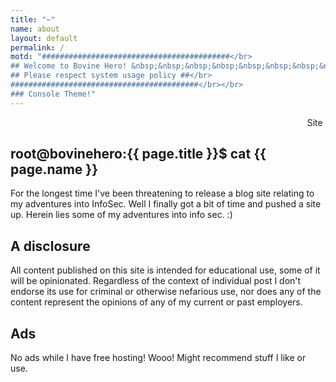```yaml
---
title: "~"
name: about
layout: default
permalink: /
motd: "##########################################</br>
## Welcome to Bovine Hero! &nbsp;&nbsp;&nbsp;&nbsp;&nbsp;&nbsp;&nbsp;&nbsp;&nbsp;&nbsp;&nbsp;##</br>
## Please respect system usage policy ##</br>
##########################################</br></br>
### Console Theme!"
---
```


<marquee>
   Site under active construction, real content coming soon!&nbsp;&nbsp;&nbsp;
   Site under active construction, real content coming soon!&nbsp;&nbsp;&nbsp;
   Site under active construction, real content coming soon!&nbsp;&nbsp;&nbsp;
   Site under active construction, real content coming soon!&nbsp;&nbsp;&nbsp;
   Site under active construction, real content coming soon!&nbsp;&nbsp;&nbsp;
   Site under active construction, real content coming soon!&nbsp;&nbsp;&nbsp;
</marquee>

## root@bovinehero:{{ page.title }}$ cat {{ page.name }}

For the longest time I've been threatening to release a blog site relating to my adventures into InfoSec. 
Well I finally got a bit of time and pushed a site up.
Herein lies some of my adventures into info sec. :)

## A disclosure

All content published on this site is intended for educational use, some of it will be opinionated. Regardless of the context of individual post I don't endorse its use for criminal or otherwise nefarious use, nor does any of the content represent the opinions of any of my current or past employers.

## Ads

No ads while I have free hosting! Wooo! Might recommend stuff I like or use.


